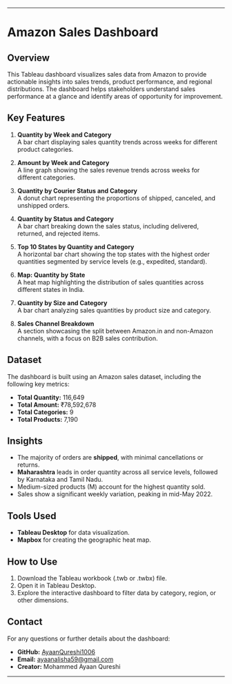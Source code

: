 

---

# Amazon Sales Dashboard

## Overview
This Tableau dashboard visualizes sales data from Amazon to provide actionable insights into sales trends, product performance, and regional distributions. The dashboard helps stakeholders understand sales performance at a glance and identify areas of opportunity for improvement.

## Key Features
1. **Quantity by Week and Category**  
   A bar chart displaying sales quantity trends across weeks for different product categories.

2. **Amount by Week and Category**  
   A line graph showing the sales revenue trends across weeks for different categories.

3. **Quantity by Courier Status and Category**  
   A donut chart representing the proportions of shipped, canceled, and unshipped orders.

4. **Quantity by Status and Category**  
   A bar chart breaking down the sales status, including delivered, returned, and rejected items.

5. **Top 10 States by Quantity and Category**  
   A horizontal bar chart showing the top states with the highest order quantities segmented by service levels (e.g., expedited, standard).

6. **Map: Quantity by State**  
   A heat map highlighting the distribution of sales quantities across different states in India.

7. **Quantity by Size and Category**  
   A bar chart analyzing sales quantities by product size and category.

8. **Sales Channel Breakdown**  
   A section showcasing the split between Amazon.in and non-Amazon channels, with a focus on B2B sales contribution.

## Dataset
The dashboard is built using an Amazon sales dataset, including the following key metrics:
- **Total Quantity:** 116,649
- **Total Amount:** ₹78,592,678
- **Total Categories:** 9
- **Total Products:** 7,190

## Insights
- The majority of orders are **shipped**, with minimal cancellations or returns.
- **Maharashtra** leads in order quantity across all service levels, followed by Karnataka and Tamil Nadu.
- Medium-sized products (M) account for the highest quantity sold.
- Sales show a significant weekly variation, peaking in mid-May 2022.

## Tools Used
- **Tableau Desktop** for data visualization.
- **Mapbox** for creating the geographic heat map.

## How to Use
1. Download the Tableau workbook (.twb or .twbx) file.
2. Open it in Tableau Desktop.
3. Explore the interactive dashboard to filter data by category, region, or other dimensions.

## Contact
For any questions or further details about the dashboard:
- **GitHub:** [AyaanQureshi1006](https://github.com/AyaanQureshi1006)  
- **Email:** [ayaanalisha59@gmail.com](mailto:ayaanalisha59@gmail.com)  
- **Creator:** Mohammed Ayaan Qureshi

---

